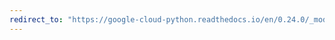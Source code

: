 ```yaml
---
redirect_to: "https://google-cloud-python.readthedocs.io/en/0.24.0/_modules/google/cloud/language/sentence.html"
---
```

